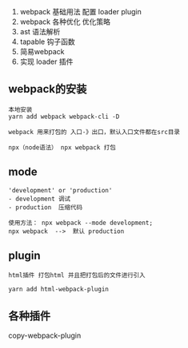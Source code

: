 1. webpack 基础用法 配置 loader plugin
2. webpack 各种优化 优化策略
3. ast 语法解析
4. tapable 钩子函数
5. 简易webpack
6. 实现 loader 插件

## webpack的安装
    本地安装
    yarn add webpack webpack-cli -D

    webpack 用来打包的 入口-》出口，默认入口文件都在src目录

    npx（node语法） npx webpack 打包

## mode
    'development' or 'production'
    - development 调试
    - production  压缩代码

    使用方法： npx webpack --mode development; 
    npx webpack  -->  默认 production 

## plugin 
    html插件 打包html 并且把打包后的文件进行引入

    yarn add html-webpack-plugin




## 各种插件    
copy-webpack-plugin 
